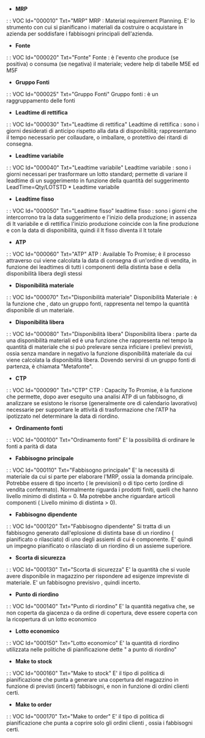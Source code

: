 - **MRP**

 :  : VOC Id="000010" Txt="MRP"
MRP  :  Material requirement Planning. E' lo strumento con cui si pianificano i materiali da costruire o acquistare in azienda per soddisfare i fabbisogni principali dell'azienda.
- **Fonte**

 :  : VOC  Id="000020" Txt="Fonte"
Fonte :  è l'evento che produce (se positiva) o consuma (se negativa) il materiale; vedere help di tabelle M5E ed M5F
- **Gruppo Fonti**

 :  : VOC  Id="000025" Txt="Gruppo Fonti"
Gruppo fonti :  è un raggruppamento delle fonti
- **Leadtime di rettifica**

 :  : VOC Id="000030" Txt="Leadtime di rettifica"
Leadtime di rettifica :  sono i giorni desiderati di anticipo rispetto alla data di disponibilità; rappresentano il tempo necessario per collaudare, o imballare, o protettivo dei ritardi di consegna.
- **Leadtime variabile**

 :  : VOC  Id="000040" Txt="Leadtime variabile"
Leadtime variabile :  sono i giorni necessari per trasformare un lotto standard; permette di variare il leadtime di un suggerimento in funzione della quantità del suggerimento LeadTime=Qty/LOTSTD \* Leadtime variabile
- **Leadtime fisso**

 :  : VOC  Id="000050" Txt="Leadtime fisso"
leadtime fisso :  sono i giorni che intercorrono tra la data suggerimento e l'inizio della produzione; in assenza di lt variabile e di rettifica l'inizio produzione coincide con la fine produzione e con la data di disponibilità, quindi il lt fisso diventa il lt totale
- **ATP**

 :  : VOC Id="000060" Txt="ATP"
ATP  :  Available To Promise; è il processo attraverso cui viene calcolata la data di consegna di un'ordine di vendita, in funzione dei leadtimes di tutti i componenti della distinta base e della disponibilità libera degli stessi
- **Disponibilità materiale**

 :  : VOC Id="000070" Txt="Disponibilità materiale"
Disponibilità Materiale :  è la funzione che , dato un gruppo fonti, rappresenta nel tempo la quantità disponibile di un materiale.
- **Disponibilità libera**

 :  : VOC Id="000080" Txt="Disponibilità libera"
Disponibilità libera  :  parte da una disponibilità materiali ed è  una funzione che rappresenta nel tempo la quantità di materiale che si può prelevare senza inficiare i prelievi previsti, ossia senza mandare in negativo la funzione disponibilità materiale da cui viene calcolata la disponibilità libera. Dovendo servirsi di un gruppo fonti di partenza, è chiamata "Metafonte".


- **CTP**

 :  : VOC Id="000090" Txt="CTP"
CTP :  Capacity To Promise, è la funzione che permette, dopo aver eseguito una analisi ATP di un fabbisogno, di analizzare se esistono le risorse (generalmente ore di calendario lavorativo) necessarie per supportare le attività di trasformazione che l'ATP ha ipotizzato nel determinare la data di riordino.
- **Ordinamento fonti**

 :  : VOC Id="000100" Txt="Ordinamento fonti"
E' la possibilità di ordinare le fonti a parità di data
- **Fabbisogno principale**

 :  : VOC Id="000110" Txt="Fabbisogno principale"
E' la necessità di materiale da cui si parte per elaborare l'MRP, ossia la domanda principale.
Potrebbe essere di tipo incerto ( le previsioni) o di tipo certo (ordine di vendita confermato).
Normalmente riguarda i prodotti finiti, quelli che hanno livello minimo di distinta = 0.
Ma potrebbe anche riguardare articoli componenti ( Livello minimo di distinta > 0).
- **Fabbisogno dipendente**

 :  : VOC Id="000120" Txt="Fabbisogno dipendente"
Si tratta di un fabbisogno generato dall'eplosione di distinta base di un riordino ( pianificato o rilasciato) di uno degli assiemi di cui è componente. E' quindi un impegno pianificato o rilasciato di un riordino di un assieme superiore.
- **Scorta di sicurezza**

 :  : VOC Id="000130" Txt="Scorta di sicurezza"
E' la quantità che si vuole avere disponibile in magazzino per rispondere ad esigenze impreviste di materiale. E' un fabbisogno previsivo , quindi incerto.
- **Punto di riordino**

 :  : VOC Id="000140" Txt="Punto di riordino"
E' la quantità negativa che, se non coperta da giacenza o da ordine di copertura, deve essere coperta con la ricopertura di un lotto economico
- **Lotto economico**

 :  : VOC Id="000150" Txt="Lotto economico"
E' la quantità di riordino utilizzata nelle politiche di pianificazione dette " a punto di riordino"
- **Make to stock**

 :  : VOC Id="000160" Txt="Make to stock"
E' il tipo di politica di pianificazione che punta a generare una copertura del magazzino in funzione di previsti (incerti) fabbisogni, e non in funzione di ordini clienti certi.
- **Make to order**

 :  : VOC Id="000170" Txt="Make to order"
E' il tipo di politica di pianificazione che punta a coprire solo gli ordini clienti , ossia i fabbisogni certi.
